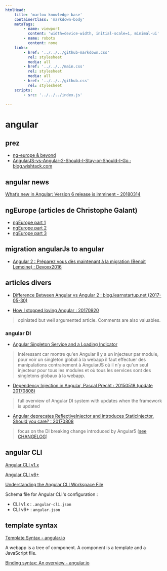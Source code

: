 ```yaml
---
htmlHead:
    title: 'marlou knowledge base' 
    containerClass: 'markdown-body'
    metaTags:
        - name: viewport
          content: 'width=device-width, initial-scale=1, minimal-ui'
        - name: robots
          content: none
    links:
        - href: '../../../github-markdown.css'
          rel: stylesheet
          media: all
        - href: '../../../main.css'
          rel: stylesheet
          media: all
        - href: '../../../github.css'
          rel: stylesheet
    scripts:
        - src: '../../../index.js'

---
```


# angular

## prez

- [ng-europe & beyond](http://angularjs.blogspot.fr/2014/10/ng-europe-angular-13-and-beyond.html)
- [AngularJS-vs-Angular-2-Should-I-Stay-or-Should-I-Go : blog.wishtack.com](http://www.blog.wishtack.com/single-post/2016/05/18/AngularJS-vs-Angular-2-Should-I-Stay-or-Should-I-Go)

## angular news

[What’s new in Angular: Version 6 release is imminent - 20180314](https://www.infoworld.com/article/3213244/javascript/whats-new-in-angular-5-easier-progressive-web-apps.html)

## ngEurope (articles de Christophe Galant)
- [ngEurope part 1](http://blog.ebiznext.com/2014/11/04/angular-europe-ngeurope-2014-14/)
- [ngEurope part 2](http://blog.ebiznext.com/2014/11/13/angular-europe-ngeurope-2014-24/)
- [ngEurope part 3](http://blog.ebiznext.com/2014/11/17/angular-europe-ngeurope-2014-34/)

## migration angularJs to angular

- [Angular 2 : Préparez vous dès maintenant à la migration (Benoit Lemoine) : Devoxx2016](https://www.youtube.com/watch?v=5U4OasGuo0o&index=111&list=PLTbQvx84FrAS5clN9i8_LFUQxcMY7qXAO)

## articles divers

- [Difference Between Angular vs Angular 2 : blog.learnstartup.net (2017-05-30)](https://blog.learnstartup.net/p/difference-between-angular-vs-angular-2/)

- [How I stopped loving Angular : 20170920](https://codeburst.io/how-i-stopped-loving-angular-c2935f7378c4)

> opiniated but well argumented article. Comments are also valuables.

### angular DI

- [Angular Singleton Service and a Loading Indicator](https://medium.com/@weswhite/angular-singleton-service-and-a-loading-indicator-ca3cc7892722)

> Intéressant car montre qu'en Angular il y a un injecteur par module, pour voir un singleton global à la webapp il faut effectuer des manipulations contrairement à AngularJS où il n'y a qu'un seul injecteur pour tous les modules et où tous les services sont des singletons globaux à la webapp.

- [Dependency Injection in Angular, Pascal Precht : 20150518 (update 20170808)](https://blog.thoughtram.io/angular/2015/05/18/dependency-injection-in-angular-2.html)

> full overview of Angular DI system with updates when the framework is updated

- [Angular deprecates ReflectiveInjector and introduces StaticInjector. Should you care? : 20170808](https://blog.angularindepth.com/angular-introduces-staticinjector-should-you-care-4e059eca030c)

> focus on the DI breaking change introduced by Angular5 ([see CHANGELOG](https://github.com/angular/angular/blob/master/CHANGELOG.md#breaking-changes))

## angular CLI

[Angular CLI v1.x](https://github.com/angular/angular-cli/wiki/1-x-home)

[Angular CLI v6+](https://github.com/angular/angular-cli/wiki)

[Understanding the Angular CLI Workspace File](https://nitayneeman.com/posts/understanding-the-angular-cli-workspace-file/)

Schema file for Angular CLI's configuration :

- CLI v1.x : `.angular-cli.json`
- CLI v6+ : `angular.json`

## template syntax

[Template Syntax - angular.io](https://angular.io/guide/template-syntax)

A webapp is a tree of component. A component is a template and a JavaScript file.

[Binding syntax: An overview - angular.io](https://angular.io/guide/template-syntax#binding-syntax-an-overview)


